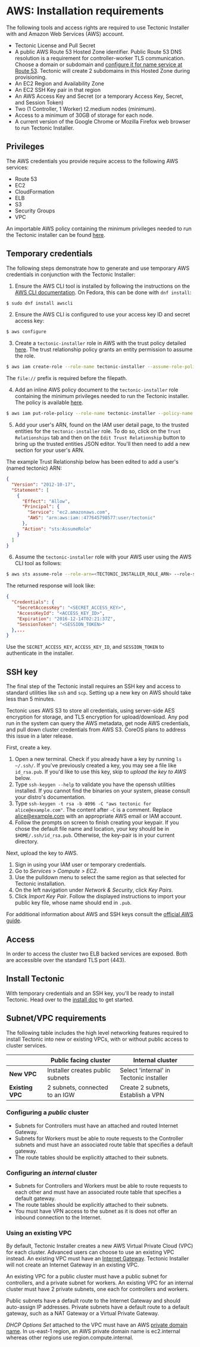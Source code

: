 # AWS: Installation requirements

The following tools and access rights are required to use Tectonic Installer with and Amazon Web Services (AWS) account.

* Tectonic License and Pull Secret
* A public AWS Route 53 Hosted Zone identifier. Public Route 53 DNS resolution is a requirement for controller-worker TLS communication. Choose a domain or subdomain and [configure it for name service at Route 53][aws-r53-doc]. Tectonic will create 2 subdomains in this Hosted Zone during provisioning.
* An EC2 Region and Availability Zone
* An EC2 SSH Key pair in that region
* An AWS Access Key and Secret (or a temporary Access Key, Secret, and Session Token)
* Two (1 Controller, 1 Worker) t2.medium nodes (minimum).
* Access to a minimum of 30GB of storage for each node.
* A current version of the Google Chrome or Mozilla Firefox web browser to run Tectonic Installer.

## Privileges

The AWS credentials you provide require access to the following AWS services:

* Route 53
* EC2
* CloudFormation
* ELB
* S3
* Security Groups
* VPC

An importable AWS policy containing the minimum privileges needed to run the Tectonic installer can be found [here][tectonic-installer-aws-policy].

## Temporary credentials

The following steps demonstrate how to generate and use temporary AWS credentials in conjunction with the Tectonic Installer:

1. Ensure the AWS CLI tool is installed by following the instructions on the [AWS CLI documentation][aws-cli-doc]. On Fedora, this can be done with `dnf install`:
```bash
$ sudo dnf install awscli
```

2. Ensure the AWS CLI is configured to use your access key ID and secret access key:
```bash
$ aws configure
```

3. Create a `tectonic-installer` role in AWS with the trust policy detailed [here][aws-trust-policy]. The trust relationship policy grants an entity permission to assume the role.
```bash
$ aws iam create-role --role-name tectonic-installer --assume-role-policy-document file://Documentation/files/aws-sts-trust-policy.json
```

The `file://` prefix is required before the filepath.

4. Add an inline AWS policy document to the `tectonic-installer` role containing the minimum privileges needed to run the Tectonic installer. The policy is available [here][tectonic-installer-aws-policy].
```bash
$ aws iam put-role-policy --role-name tectonic-installer --policy-name TectonicInstallerPolicy --policy-document file://Documentation/files/aws-policy.json
```

5. Add your user's ARN, found on the IAM user detail page, to the trusted entities for the `tectonic-installer` role. To do so, click on the `Trust Relationships` tab and then on the `Edit Trust Relationship` button to bring up the trusted entities JSON editor. You'll then need to add a new section for your user's ARN.

The example Trust Relationship below has been edited to add a user's (named tectonic) ARN:
```json
{
  "Version": "2012-10-17",
  "Statement": [
    {
      "Effect": "Allow",
      "Principal": {
        "Service": "ec2.amazonaws.com",
        "AWS": "arn:aws:iam::477645798577:user/tectonic"
      },
      "Action": "sts:AssumeRole"
    }
  ]
}
```

6. Assume the `tectonic-installer` role with your AWS user using the AWS CLI tool as follows:
```bash
$ aws sts assume-role --role-arn=<TECTONIC_INSTALLER_ROLE_ARN> --role-session-name=tectonic-installer --role-session-name=<DESIRED_USER_NAME>
```
   The returned response will look like:
```json
{
  "Credentials": {
    "SecretAccessKey": "<SECRET_ACCESS_KEY>",
    "AccessKeyId": "<ACCESS_KEY_ID>",
    "Expiration": "2016-12-14T02:21:37Z",
    "SessionToken": "<SESSION_TOKEN>"
  },...
}
```

Use the `SECRET_ACCESS_KEY`, `ACCESS_KEY_ID`, and `SESSION_TOKEN` to authenticate in the installer.

## SSH key

The final step of the Tectonic install requires an SSH key and access to standard utilities like `ssh` and `scp`. Setting up a new key on AWS should take less than 5 minutes.

Tectonic uses AWS S3 to store all credentials, using server-side AES encryption for storage, and TLS encryption for upload/download. Any pod run in the system can query the AWS metadata, get node AWS credentials, and pull down cluster credentials from AWS S3. CoreOS plans to address this issue in a later release.

First, create a key.

1. Open a new terminal. Check if you already have a key by running `ls ~/.ssh/`. If you've previously created a key, you may see a file like `id_rsa.pub`. If you'd like to use this key, skip to *upload the key to AWS* below.
2. Type `ssh-keygen --help` to validate you have the openssh utilities installed. If you cannot find the binaries on your system, please consult your distro's documentation.
3. Type `ssh-keygen -t rsa -b 4096 -C "aws tectonic for alice@example.com"`. The content after `-C` is a comment. Replace alice@example.com with an appropriate AWS email or IAM account.
4. Follow the prompts on screen to finish creating your keypair. If you chose the default file name and location, your key should be in `$HOME/.ssh/id_rsa.pub`. Otherwise, the key-pair is in your current directory.

Next, upload the key to AWS.

1. Sign in using your IAM user or temporary credentials.
2. Go to *Services > Compute > EC2*.
3. Use the pulldown menu to select the same region as that selected for Tectonic installation.
4. On the left navigation under *Network & Security*, click *Key Pairs*.
5. Click *Import Key Pair*. Follow the displayed instructions to import your public key file, whose name should end in `.pub`.

For additional information about AWS and SSH keys consult the [official AWS guide][aws-ssh-key-doc].

## Access

In order to access the cluster two ELB backed services are exposed. Both are accessible over the standard TLS port (443).

## Install Tectonic

With temporary credentials and an SSH key, you'll be ready to install Tectonic. Head over to the [install doc][install-aws] to get started.

## Subnet/VPC requirements

The following table includes the high level networking features required to install Tectonic into new or existing VPCs, with or without public access to cluster services.

|                  | **Public facing cluster**          | **Internal cluster**                         |
-------------------|------------------------------------|----------------------------------------------|
| **New VPC**      | Installer creates public subnets | Select 'internal' in Tectonic installer      |
| **Existing VPC** | 2 subnets, connected to an IGW | Create 2 subnets, Establish a VPN |

### Configuring a *public* cluster

* Subnets for Controllers must have an attached and routed Internet Gateway.
* Subnets for Workers must be able to route requests to the Controller subnets and must have an associated route table that specifies a default gateway.
* The route tables should be explicitly attached to their subnets.

### Configuring an *internal* cluster

* Subnets for Controllers and Workers must be able to route requests to each other and must have an associated route table that specifies a default gateway.
* The route tables should be explicitly attached to their subnets.
* You must have VPN access to the subnet as it is does not offer an inbound connection to the Internet.

### Using an existing VPC

By default, Tectonic Installer creates a new AWS Virtual Private Cloud (VPC) for each cluster. Advanced users can choose to use an existing VPC instead. An existing VPC must have an [Internet Gateway][aws-vpc-inet-gateway]. Tectonic Installer will not create an Internet Gateway in an existing VPC.

An existing VPC for a public cluster must have a public subnet for controllers, and a private subnet for workers. An existing VPC for an internal cluster must have 2 private subnets, one each for controllers and workers.

Public subnets have a default route to the Internet Gateway and should auto-assign IP addresses. Private subnets have a default route to a default gateway, such as a NAT Gateway or a Virtual Private Gateway.

*DHCP Options Set* attached to the VPC must have an AWS [private domain name][aws-vpc-dns-hostnames]. In us-east-1 region, an AWS private domain name is ec2.internal whereas other regions use region.compute.internal.


[aws-cli-doc]: http://docs.aws.amazon.com/cli/latest/userguide/installing.html
[aws-dependson-doc]: https://docs.aws.amazon.com/AWSCloudFormation/latest/UserGuide/aws-attribute-dependson.html
[aws-r53-doc]: https://docs.aws.amazon.com/Route53/latest/DeveloperGuide/creating-migrating.html
[aws-ssh-key-doc]: http://docs.aws.amazon.com/AWSEC2/latest/UserGuide/get-set-up-for-amazon-ec2.html
[aws-trust-policy]: ../../files/aws-sts-trust-policy.json
[aws-vpc-inet-gateway]: https://docs.aws.amazon.com/AmazonVPC/latest/UserGuide/VPC_Internet_Gateway.html
[install-aws]: index.md
[tectonic-installer-aws-policy]: ../../files/aws-policy.json
[aws-vpc-dns-hostnames]: http://docs.aws.amazon.com/AmazonVPC/latest/UserGuide/vpc-dns.html#vpc-dns-hostnames
